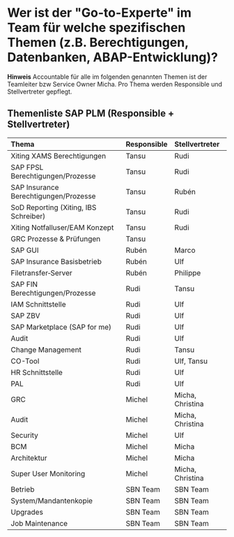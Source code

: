 # Wer ist der "Go-to-Experte" im Team für welche spezifischen Themen (z.B. Berechtigungen, Datenbanken, ABAP-Entwicklung)?

**Hinweis** Accountable für alle im folgenden genannten Themen ist der Teamleiter bzw Service Owner Micha. Pro Thema werden Responsible und Stellvertreter gepflegt.


## Themenliste SAP PLM (Responsible + Stellvertreter)

| Thema | Responsible | Stellvertreter 
| :--- | :--- | :--- 
| Xiting XAMS Berechtigungen | Tansu | Rudi 
| SAP FPSL Berechtigungen/Prozesse | Tansu | Rudi 
| SAP Insurance Berechtigungen/Prozesse | Tansu | Rubén
| SoD Reporting (Xiting, IBS Schreiber) | Tansu | Rudi
| Xiting Notfalluser/EAM Konzept | Tansu | Rudi 
| GRC Prozesse & Prüfungen | Tansu |  
| SAP GUI | Rubén | Marco
| SAP Insurance Basisbetrieb | Rubén | Ulf 
| Filetransfer‑Server | Rubén | Philippe
| SAP FIN Berechtigungen/Prozesse | Rudi | Tansu 
| IAM Schnittstelle | Rudi | Ulf 
| SAP ZBV | Rudi | Ulf 
| SAP Marketplace (SAP for me) | Rudi | Ulf 
| Audit | Rudi | Ulf 
| Change Management | Rudi | Tansu
| CO-Tool | Rudi | Ulf, Tansu
| HR Schnittstelle | Rudi | Ulf
| PAL | Rudi | Ulf 
| GRC | Michel | Micha, Christina 
| Audit | Michel | Micha, Christina 
| Security | Michel | Ulf
| BCM | Michel | Micha
| Architektur | Michel | Micha 
| Super User Monitoring | Michel | Micha, Christina 
| Betrieb | SBN Team | SBN Team
| System/Mandantenkopie | SBN Team | SBN Team 
| Upgrades | SBN Team | SBN Team 
| Job Maintenance | SBN Team | SBN Team 

<!-- Pflegehinweise:
- Responsible = operative Zuständigkeit; Stellvertreter = Vertretung/Backup.
- Accountable bleibt global (Teamleiter/Service Owner) und wird hier nicht pro Zeile wiederholt.
- Kontaktkanal z. B. Ticket-Queue, Verteilerliste, Rufbereitschaft.
- Stand-Datum pro Zeile bei Änderungen aktualisieren; quartalsweiser Review empfohlen.
-->
